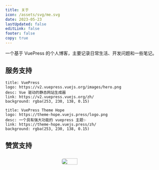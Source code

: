 ```yaml
---
title: 关于
icon: /assets/svg/me.svg
date: 2023-05-23
lastUpdated: false
editLink: false
footer: false
copy: true
---
```


一个基于 VuePress 的个人博客，主要记录日常生活、开发问题和一些笔记。

## 服务支持

```component VPCard
title: VuePress
logo: https://v2.vuepress.vuejs.org/images/hero.png
desc: Vue 驱动的静态网站生成器
link: https://v2.vuepress.vuejs.org/zh/
background: rgba(253, 230, 138, 0.15)
```

```component VPCard
title: VuePress Theme Hope
logo: https://theme-hope.vuejs.press/logo.png
desc: 一个具有强大功能的 vuepress 主题✨
link: https://theme-hope.vuejs.press/zh/
background: rgba(253, 230, 138, 0.15)
```

## 赞赏支持

<!-- markdownlint-disable -->

<div class="image-preview">
  <img src="https://image.ilyl.life:8443/wechat.jpg" />
</div>

<style>
  .image-preview {
    display: flex;
    justify-content: space-evenly;
    align-items: center;
    flex-wrap: wrap;
  }

  .image-preview > img {
     box-sizing: border-box;
     width: 33.3% !important;
     padding: 9px;
     border-radius: 16px;
  }

  @media (max-width: 719px){
    .image-preview > img {
      width: 50% !important;
    }
  }

  @media (max-width: 419px){
    .image-preview > img {
      width: 100% !important;
    }
  }
</style>

<!-- markdownlint-restore -->
